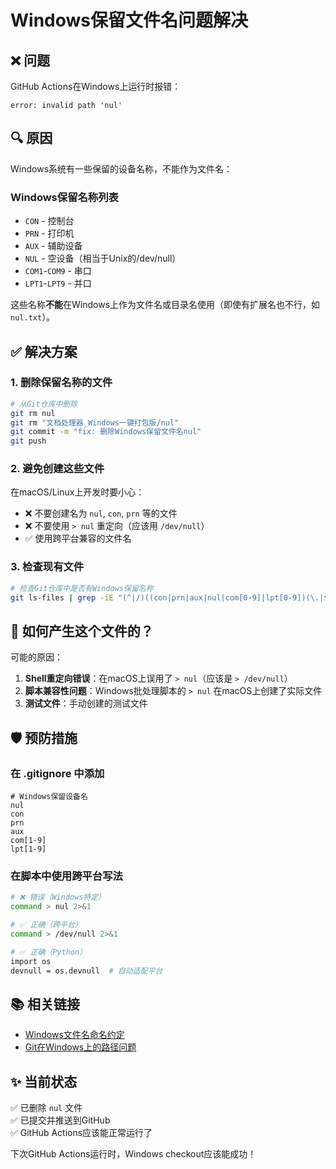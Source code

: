 # Windows保留文件名问题解决

## ❌ 问题
GitHub Actions在Windows上运行时报错：
```
error: invalid path 'nul'
```

## 🔍 原因
Windows系统有一些保留的设备名称，不能作为文件名：

### Windows保留名称列表
- `CON` - 控制台
- `PRN` - 打印机
- `AUX` - 辅助设备
- `NUL` - 空设备（相当于Unix的/dev/null）
- `COM1`-`COM9` - 串口
- `LPT1`-`LPT9` - 并口

这些名称**不能**在Windows上作为文件名或目录名使用（即使有扩展名也不行，如`nul.txt`）。

## ✅ 解决方案

### 1. 删除保留名称的文件
```bash
# 从Git仓库中删除
git rm nul
git rm "文档处理器_Windows一键打包版/nul"
git commit -m "fix: 删除Windows保留文件名nul"
git push
```

### 2. 避免创建这些文件
在macOS/Linux上开发时要小心：
- ❌ 不要创建名为 `nul`, `con`, `prn` 等的文件
- ❌ 不要使用 `> nul` 重定向（应该用 `/dev/null`）
- ✅ 使用跨平台兼容的文件名

### 3. 检查现有文件
```bash
# 检查Git仓库中是否有Windows保留名称
git ls-files | grep -iE "(^|/)((con|prn|aux|nul|com[0-9]|lpt[0-9])(\.|$))"
```

## 📝 如何产生这个文件的？

可能的原因：
1. **Shell重定向错误**：在macOS上误用了 `> nul`（应该是 `> /dev/null`）
2. **脚本兼容性问题**：Windows批处理脚本的 `> nul` 在macOS上创建了实际文件
3. **测试文件**：手动创建的测试文件

## 🛡️ 预防措施

### 在 .gitignore 中添加
```gitignore
# Windows保留设备名
nul
con
prn
aux
com[1-9]
lpt[1-9]
```

### 在脚本中使用跨平台写法
```bash
# ❌ 错误（Windows特定）
command > nul 2>&1

# ✅ 正确（跨平台）
command > /dev/null 2>&1

# ✅ 正确（Python）
import os
devnull = os.devnull  # 自动适配平台
```

## 📚 相关链接
- [Windows文件名命名约定](https://docs.microsoft.com/en-us/windows/win32/fileio/naming-a-file)
- [Git在Windows上的路径问题](https://github.com/git-for-windows/git/wiki/FAQ)

## ✨ 当前状态
✅ 已删除 `nul` 文件  
✅ 已提交并推送到GitHub  
✅ GitHub Actions应该能正常运行了

下次GitHub Actions运行时，Windows checkout应该能成功！
